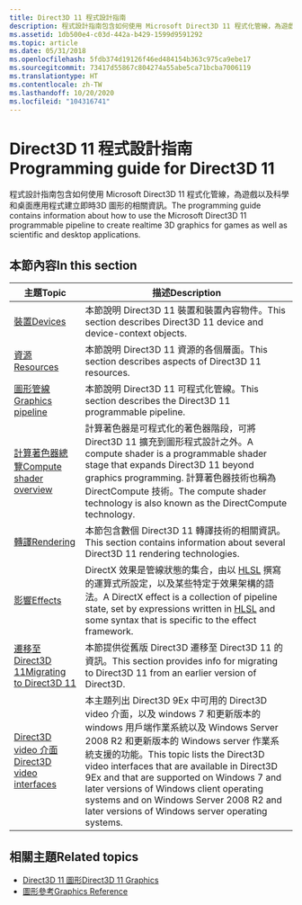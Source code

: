 ```yaml
---
title: Direct3D 11 程式設計指南
description: 程式設計指南包含如何使用 Microsoft Direct3D 11 程式化管線，為遊戲以及科學和桌面應用程式建立即時3D 圖形的相關資訊。
ms.assetid: 1db500e4-c03d-442a-b429-1599d9591292
ms.topic: article
ms.date: 05/31/2018
ms.openlocfilehash: 5fdb374d19126f46ed484154b363c975ca9ebe17
ms.sourcegitcommit: 73417d55867c804274a55abe5ca71bcba7006119
ms.translationtype: HT
ms.contentlocale: zh-TW
ms.lasthandoff: 10/20/2020
ms.locfileid: "104316741"
---
```

# <a name="programming-guide-for-direct3d-11"></a><span data-ttu-id="0ffbe-103">Direct3D 11 程式設計指南</span><span class="sxs-lookup"><span data-stu-id="0ffbe-103">Programming guide for Direct3D 11</span></span>

<span data-ttu-id="0ffbe-104">程式設計指南包含如何使用 Microsoft Direct3D 11 程式化管線，為遊戲以及科學和桌面應用程式建立即時3D 圖形的相關資訊。</span><span class="sxs-lookup"><span data-stu-id="0ffbe-104">The programming guide contains information about how to use the Microsoft Direct3D 11 programmable pipeline to create realtime 3D graphics for games as well as scientific and desktop applications.</span></span>

## <a name="in-this-section"></a><span data-ttu-id="0ffbe-105">本節內容</span><span class="sxs-lookup"><span data-stu-id="0ffbe-105">In this section</span></span>

| <span data-ttu-id="0ffbe-106">主題</span><span class="sxs-lookup"><span data-stu-id="0ffbe-106">Topic</span></span> | <span data-ttu-id="0ffbe-107">描述</span><span class="sxs-lookup"><span data-stu-id="0ffbe-107">Description</span></span> |
|-|-|
| [<span data-ttu-id="0ffbe-108">裝置</span><span class="sxs-lookup"><span data-stu-id="0ffbe-108">Devices</span></span>](overviews-direct3d-11-devices.md) | <span data-ttu-id="0ffbe-109">本節說明 Direct3D 11 裝置和裝置內容物件。</span><span class="sxs-lookup"><span data-stu-id="0ffbe-109">This section describes Direct3D 11 device and device-context objects.</span></span> |
| [<span data-ttu-id="0ffbe-110">資源</span><span class="sxs-lookup"><span data-stu-id="0ffbe-110">Resources</span></span>](overviews-direct3d-11-resources.md) | <span data-ttu-id="0ffbe-111">本節說明 Direct3D 11 資源的各個層面。</span><span class="sxs-lookup"><span data-stu-id="0ffbe-111">This section describes aspects of Direct3D 11 resources.</span></span> |
| [<span data-ttu-id="0ffbe-112">圖形管線</span><span class="sxs-lookup"><span data-stu-id="0ffbe-112">Graphics pipeline</span></span>](overviews-direct3d-11-graphics-pipeline.md) | <span data-ttu-id="0ffbe-113">本節說明 Direct3D 11 可程式化管線。</span><span class="sxs-lookup"><span data-stu-id="0ffbe-113">This section describes the Direct3D 11 programmable pipeline.</span></span> |
| [<span data-ttu-id="0ffbe-114">計算著色器總覽</span><span class="sxs-lookup"><span data-stu-id="0ffbe-114">Compute shader overview</span></span>](direct3d-11-advanced-stages-compute-shader.md) | <span data-ttu-id="0ffbe-115">計算著色器是可程式化的著色器階段，可將 Direct3D 11 擴充到圖形程式設計之外。</span><span class="sxs-lookup"><span data-stu-id="0ffbe-115">A compute shader is a programmable shader stage that expands Direct3D 11 beyond graphics programming.</span></span> <span data-ttu-id="0ffbe-116">計算著色器技術也稱為 DirectCompute 技術。</span><span class="sxs-lookup"><span data-stu-id="0ffbe-116">The compute shader technology is also known as the DirectCompute technology.</span></span> |
| [<span data-ttu-id="0ffbe-117">轉譯</span><span class="sxs-lookup"><span data-stu-id="0ffbe-117">Rendering</span></span>](overviews-direct3d-11-render.md) | <span data-ttu-id="0ffbe-118">本節包含數個 Direct3D 11 轉譯技術的相關資訊。</span><span class="sxs-lookup"><span data-stu-id="0ffbe-118">This section contains information about several Direct3D 11 rendering technologies.</span></span> |
| [<span data-ttu-id="0ffbe-119">影響</span><span class="sxs-lookup"><span data-stu-id="0ffbe-119">Effects</span></span>](d3d11-graphics-programming-guide-effects.md) | <span data-ttu-id="0ffbe-120">DirectX 效果是管線狀態的集合，由以 [HLSL](/windows/desktop/direct3dhlsl/dx-graphics-hlsl-reference) 撰寫的運算式所設定，以及某些特定于效果架構的語法。</span><span class="sxs-lookup"><span data-stu-id="0ffbe-120">A DirectX effect is a collection of pipeline state, set by expressions written in [HLSL](/windows/desktop/direct3dhlsl/dx-graphics-hlsl-reference) and some syntax that is specific to the effect framework.</span></span> |
| [<span data-ttu-id="0ffbe-121">遷移至 Direct3D 11</span><span class="sxs-lookup"><span data-stu-id="0ffbe-121">Migrating to Direct3D 11</span></span>](d3d11-programming-guide-migrating.md) | <span data-ttu-id="0ffbe-122">本節提供從舊版 Direct3D 遷移至 Direct3D 11 的資訊。</span><span class="sxs-lookup"><span data-stu-id="0ffbe-122">This section provides info for migrating to Direct3D 11 from an earlier version of Direct3D.</span></span> |
| [<span data-ttu-id="0ffbe-123">Direct3D video 介面</span><span class="sxs-lookup"><span data-stu-id="0ffbe-123">Direct3D video interfaces</span></span>](direct3d-video-interfaces.md) | <span data-ttu-id="0ffbe-124">本主題列出 Direct3D 9Ex 中可用的 Direct3D video 介面，以及 windows 7 和更新版本的 windows 用戶端作業系統以及 Windows Server 2008 R2 和更新版本的 Windows server 作業系統支援的功能。</span><span class="sxs-lookup"><span data-stu-id="0ffbe-124">This topic lists the Direct3D video interfaces that are available in Direct3D 9Ex and that are supported on Windows 7 and later versions of Windows client operating systems and on Windows Server 2008 R2 and later versions of Windows server operating systems.</span></span> |

## <a name="related-topics"></a><span data-ttu-id="0ffbe-125">相關主題</span><span class="sxs-lookup"><span data-stu-id="0ffbe-125">Related topics</span></span>

* [<span data-ttu-id="0ffbe-126">Direct3D 11 圖形</span><span class="sxs-lookup"><span data-stu-id="0ffbe-126">Direct3D 11 Graphics</span></span>](atoc-dx-graphics-direct3d-11.md)
* [<span data-ttu-id="0ffbe-127">圖形參考</span><span class="sxs-lookup"><span data-stu-id="0ffbe-127">Graphics Reference</span></span>](atoc-d3d11-graphics-reference.md)
